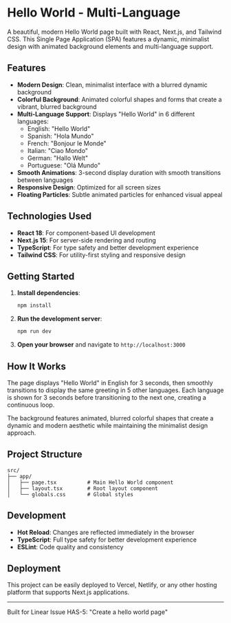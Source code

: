 # Hello World - Multi-Language

A beautiful, modern Hello World page built with React, Next.js, and Tailwind CSS. This Single Page Application (SPA) features a dynamic, minimalist design with animated background elements and multi-language support.

## Features

- **Modern Design**: Clean, minimalist interface with a blurred dynamic background
- **Colorful Background**: Animated colorful shapes and forms that create a vibrant, blurred background
- **Multi-Language Support**: Displays "Hello World" in 6 different languages:
  - English: "Hello World"
  - Spanish: "Hola Mundo"
  - French: "Bonjour le Monde"
  - Italian: "Ciao Mondo"
  - German: "Hallo Welt"
  - Portuguese: "Olá Mundo"
- **Smooth Animations**: 3-second display duration with smooth transitions between languages
- **Responsive Design**: Optimized for all screen sizes
- **Floating Particles**: Subtle animated particles for enhanced visual appeal

## Technologies Used

- **React 18**: For component-based UI development
- **Next.js 15**: For server-side rendering and routing
- **TypeScript**: For type safety and better development experience
- **Tailwind CSS**: For utility-first styling and responsive design

## Getting Started

1. **Install dependencies**:
   ```bash
   npm install
   ```

2. **Run the development server**:
   ```bash
   npm run dev
   ```

3. **Open your browser** and navigate to `http://localhost:3000`

## How It Works

The page displays "Hello World" in English for 3 seconds, then smoothly transitions to display the same greeting in 5 other languages. Each language is shown for 3 seconds before transitioning to the next one, creating a continuous loop.

The background features animated, blurred colorful shapes that create a dynamic and modern aesthetic while maintaining the minimalist design approach.

## Project Structure

```
src/
├── app/
│   ├── page.tsx          # Main Hello World component
│   ├── layout.tsx        # Root layout component
│   └── globals.css       # Global styles
```

## Development

- **Hot Reload**: Changes are reflected immediately in the browser
- **TypeScript**: Full type safety for better development experience
- **ESLint**: Code quality and consistency

## Deployment

This project can be easily deployed to Vercel, Netlify, or any other hosting platform that supports Next.js applications.

---

Built for Linear Issue HAS-5: "Create a hello world page"
